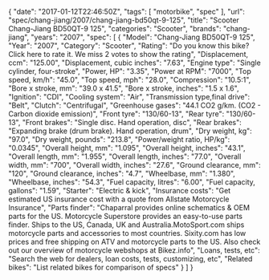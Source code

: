 {
    "date": "2017-01-12T22:46:50Z",
    "tags": [
        "motorbike",
        "spec"
    ],
    "url": "spec\/chang-jiang\/2007\/chang-jiang-bd50qt-9-125",
    "title": "Scooter Chang-Jiang BD50QT-9 125",
    "categories": "Scooter",
    "brands": "chang-jiang",
    "years": "2007",
    "spec": [
        {
            "Model": "Chang-Jiang BD50QT-9 125",
            "Year": "2007",
            "Category": "Scooter",
            "Rating": "Do you know this bike?Click here to rate it. We miss 2 votes to show the rating",
            "Displacement, ccm": "125.00",
            "Displacement, cubic inches": "7.63",
            "Engine type": "Single cylinder, four-stroke",
            "Power, HP": "3.35",
            "Power at RPM": "7000",
            "Top speed, km\/h": "45.0",
            "Top speed, mph": "28.0",
            "Compression": "10.5:1",
            "Bore x stroke, mm": "39.0 x 41.5",
            "Bore x stroke, inches": "1.5 x 1.6",
            "Ignition": "CDI",
            "Cooling system": "Air",
            "Transmission type,final drive": "Belt",
            "Clutch": "Centrifugal",
            "Greenhouse gases": "44.1 CO2 g\/km. (CO2 - Carbon dioxide emission)",
            "Front tyre": "130\/60-13",
            "Rear tyre": "130\/60-13",
            "Front brakes": "Single disc. Hand operation, disc",
            "Rear brakes": "Expanding brake (drum brake). Hand operation, drum",
            "Dry weight, kg": "97.0",
            "Dry weight, pounds": "213.8",
            "Power\/weight ratio, HP\/kg": "0.0345",
            "Overall height, mm": "1.095",
            "Overall height, inches": "43.1",
            "Overall length, mm": "1.955",
            "Overall length, inches": "77.0",
            "Overall width, mm": "700",
            "Overall width, inches": "27.6",
            "Ground clearance, mm": "120",
            "Ground clearance, inches": "4.7",
            "Wheelbase, mm": "1.380",
            "Wheelbase, inches": "54.3",
            "Fuel capacity, litres": "6.00",
            "Fuel capacity, gallons": "1.59",
            "Starter": "Electric & kick",
            "Insurance costs": "Get estimated US insurance cost with a quote from Allstate Motorcycle Insurance",
            "Parts finder": "Chaparral provides online schematics & OEM parts for the US.   Motorcycle Superstore provides an easy-to-use parts finder. Ships to the US, Canada, UK and Australia.MotoSport.com ships motorcycle parts and accessories to most countries.    Sixity.com has low prices and free shipping on ATV and motorcycle parts to the US. Also check out our overview of motorcycle webshops at Bikez.info",
            "Loans, tests, etc": "Search the web for dealers, loan costs, tests, customizing, etc",
            "Related bikes": "List related bikes for comparison of specs"
        }
    ]
}